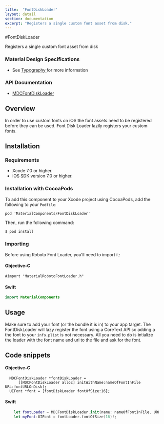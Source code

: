 ```yaml
---
title:  "FontDiskLoader"
layout: detail
section: documentation
excerpt: "Registers a single custom font asset from disk."
---
```

#FontDiskLoader

Registers a single custom font asset from disk
<!--{: .intro :}-->

### Material Design Specifications

<ul class="icon-list">
  <li class="icon-link">
    See
    <a href="https://www.google.com/design/spec/typography.html">
      Typography
    </a>
    for more information
  </li>
</ul>

### API Documentation

<ul class="icon-list">
  <li class="icon-link">
    <a href="/apidocs/<FontDiskLoader>/Classes/MDCFontDiskLoader.html">
      MDCFontDiskLoader
    </a>
  </li>
</ul>

## Overview

In order to use custom fonts on iOS the font assets need to be registered before they can be used.
Font Disk Loader lazily registers your custom fonts.

## Installation

### Requirements

- Xcode 7.0 or higher.
- iOS SDK version 7.0 or higher.

### Installation with CocoaPods

To add this component to your Xcode project using CocoaPods, add the
following to your `Podfile`:

~~~
pod 'MaterialComponents/FontDiskLoader'
~~~

Then, run the following command:

~~~ bash
$ pod install
~~~

### Importing

Before using Roboto Font Loader, you'll need to import it:

<!--<div class="material-code-render" markdown="1">-->
#### Objective-C

~~~ objc
#import "MaterialRobotoFontLoader.h"
~~~

#### Swift
~~~ swift
import MaterialComponents
~~~
<!--</div>-->

## Usage

Make sure to add your font (or the bundle it is in) to your app target. The FontDiskLoader will lazy
register the font using a CoreText API so adding a the font to your `info.plist` is not necessary.
All you need to do is intialize the loader with the font name and url to the file and ask for the
font.

## Code snippets

<!--<div class="material-code-render" markdown="1">-->
#### Objective-C
~~~ objc
  MDCFontDiskLoader *fontDiskLoader =
      [[MDCFontDiskLoader alloc] initWithName:nameOfFontInFile URL:fontURLOnDisk];
  UIFont *font = [fontDiskLoader fontOfSize:16];
~~~

#### Swift
~~~ swift
    let fontLoader = MDCFontDiskLoader.init(name: nameOfFontInFile, URL: fontURLOnDisk);
    let myFont:UIFont = fontLoader.fontOfSize(16)!;
~~~
<!--</div>-->
